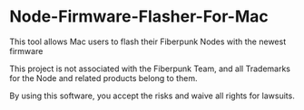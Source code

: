 # Node-Firmware-Flasher-For-Mac
This tool allows Mac users to flash their Fiberpunk Nodes with the newest firmware

This project is not associated with the Fiberpunk Team, and all Trademarks for the Node and related products belong to them.

By using this software, you accept the risks and waive all rights for lawsuits.
